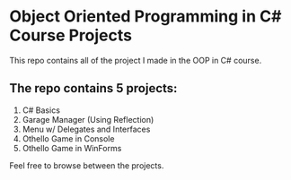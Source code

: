 # Object Oriented Programming in C# Course Projects
This repo contains all of the project I made in the OOP in C# course.


## The repo contains 5 projects:
1. C# Basics
2. Garage Manager (Using Reflection)
3. Menu w/ Delegates and Interfaces
4. Othello Game in Console
5. Othello Game in WinForms

Feel free to browse between the projects.
